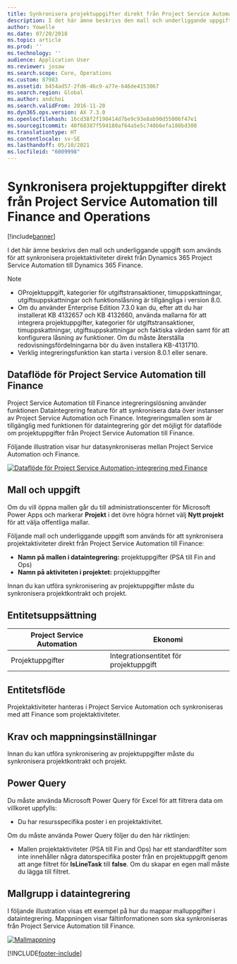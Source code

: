 ```yaml
---
title: Synkronisera projektuppgifter direkt från Project Service Automation till Finance and Operations
description: I det här ämne beskrivs den mall och underliggande uppgift som används för att synkronisera projektaktiviteter direkt från Microsoft Dynamics 365 Project Service Automation till Dynamics 365 Finance.
author: Yowelle
ms.date: 07/20/2018
ms.topic: article
ms.prod: ''
ms.technology: ''
audience: Application User
ms.reviewer: josaw
ms.search.scope: Core, Operations
ms.custom: 87983
ms.assetid: b454ad57-2fd6-46c9-a77e-646de4153067
ms.search.region: Global
ms.author: andchoi
ms.search.validFrom: 2016-11-28
ms.dyn365.ops.version: AX 7.3.0
ms.openlocfilehash: 16cd38f2f190414d7be9c93e8ab90d55006f47e1
ms.sourcegitcommit: 40f68387f594180af64a5e5c748b6efa188bd300
ms.translationtype: HT
ms.contentlocale: sv-SE
ms.lasthandoff: 05/10/2021
ms.locfileid: "6009998"
---
```

# <a name="synchronize-project-tasks-directly-from-project-service-automation-to-finance-and-operations"></a>Synkronisera projektuppgifter direkt från Project Service Automation till Finance and Operations

[!include[banner](../includes/banner.md)]

I det här ämne beskrivs den mall och underliggande uppgift som används för att synkronisera projektaktiviteter direkt från Dynamics 365 Project Service Automation till Dynamics 365 Finance.

> [!NOTE]
> - OProjektuppgift, kategorier för utgiftstransaktioner, timuppskattningar, utgiftsuppskattningar och funktionslåsning är tillgängliga i version 8.0.
> - Om du använder Enterprise Edition 7.3.0 kan du, efter att du har installerat KB 4132657 och KB 4132660, använda mallarna för att integrera projektuppgifter, kategorier för utgiftstransaktioner, timuppskattningar, utgiftsuppskattningar och faktiska värden samt för att konfigurera låsning av funktioner. Om du måste återställa redovisningsfördelningarna bör du även installera KB-4131710.
> - Verklig integreringsfunktion kan starta i version 8.0.1 eller senare.

## <a name="data-flow-for-project-service-automation-to-finance"></a>Dataflöde för Project Service Automation till Finance

Project Service Automation till Finance integreringslösning använder funktionen Dataintegrering feature för att synkronisera data över instanser av Project Service Automation och Finance. Integreringsmallen som är tillgänglig med funktionen för dataintegrering gör det möjligt för dataflöde om projektuppgifter från Project Service Automation till Finance.

Följande illustration visar hur datasynkroniseras mellan Project Service Automation och Finance.

[![Dataflöde för Project Service Automation-integrering med Finance](./media/ProjectTasksFlow.png)](./media/ProjectTasksFlow.png)

## <a name="template-and-task"></a>Mall och uppgift

Om du vill öppna mallen går du till administrationscenter för Microsoft Power Apps och markerar **Projekt** i det övre högra hörnet välj **Nytt projekt** för att välja offentliga mallar.

Följande mall och underliggande uppgift som används för att synkronisera projektaktiviteter direkt från Project Service Automation till Finance:

- **Namn på mallen i dataintegrering:** projektuppgifter (PSA till Fin and Ops)
- **Namn på aktiviteten i projektet:** projektuppgifter

Innan du kan utföra synkronisering av projektuppgifter måste du synkronisera projektkontrakt och projekt.

## <a name="entity-set"></a>Entitetsuppsättning

| Project Service Automation | Ekonomi                             |
|----------------------------|-------------------------------------|
| Projektuppgifter              | Integrationsentitet för projektuppgift |

## <a name="entity-flow"></a>Entitetsflöde

Projektaktiviteter hanteras i Project Service Automation och synkroniseras med att Finance som projektaktiviteter.

## <a name="prerequisites-and-mapping-setup"></a>Krav och mappningsinställningar

Innan du kan utföra synkronisering av projektuppgifter måste du synkronisera projektkontrakt och projekt.

## <a name="power-query"></a>Power Query

Du måste använda Microsoft Power Query för Excel för att filtrera data om villkoret uppfylls:

- Du har resursspecifika poster i en projektaktivitet.

Om du måste använda Power Query följer du den här riktlinjen:

- Mallen projektaktiviteter (PSA till Fin and Ops) har ett standardfilter som inte innehåller några datorspecifika poster från en projektuppgift genom att ange filtret för **IsLineTask** till **false**. Om du skapar en egen mall måste du lägga till filtret.

## <a name="template-mapping-in-data-integration"></a>Mallgrupp i dataintegrering

I följande illustration visas ett exempel på hur du mappar malluppgifter i dataintegrering. Mappningen visar fältinformationen som ska synkroniseras från Project Service Automation till Finance.

[![Mallmappning](./media/ProjectTasksMapping.png)](./media/ProjectTasksMapping.png)


[!INCLUDE[footer-include](../includes/footer-banner.md)]